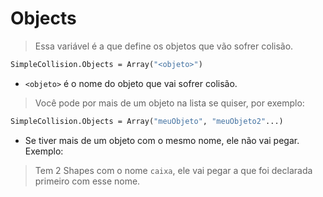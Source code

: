 # Objects
> Essa variável é a que define os objetos que vão sofrer colisão.
```vb
SimpleCollision.Objects = Array("<objeto>")
```
- `<objeto>` é o nome do objeto que vai sofrer colisão.

> Você pode por mais de um objeto na lista se quiser, por exemplo:
```vb
SimpleCollision.Objects = Array("meuObjeto", "meuObjeto2"...)
```
- Se tiver mais de um objeto com o mesmo nome, ele não vai pegar. Exemplo:
> Tem 2 Shapes com o nome `caixa`, ele vai pegar a que foi declarada primeiro com esse nome.
